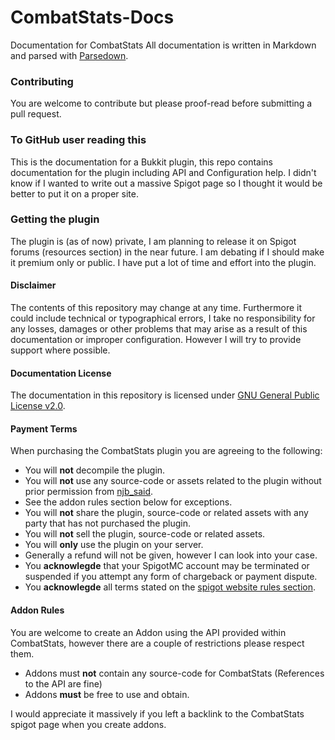 # CombatStats-Docs
Documentation for CombatStats
All documentation is written in Markdown and parsed with [Parsedown](http://parsedown.org).

### Contributing
You are welcome to contribute but please proof-read before submitting a pull request.

### To GitHub user reading this
This is the documentation for a Bukkit plugin, this repo contains documentation for the plugin including API and Configuration help. I didn't know if I wanted to write out a massive Spigot page so I thought it would be better to put it on a proper site.

### Getting the plugin
The plugin is (as of now) private, I am planning to release it on Spigot forums (resources section) in the near future. I am debating if I should make it premium only or public.
I have put a lot of time and effort into the plugin.

#### Disclaimer
The contents of this repository may change at any time. Furthermore it could include technical or typographical errors, I take no responsibility for any losses, damages or other problems that may arise as a result of this documentation or improper configuration. However I will try to provide support where possible.

#### Documentation License
The documentation in this repository is licensed under [GNU General Public License v2.0](https://github.com/njb-said/CombatStats-Docs/blob/master/LICENSE).

#### Payment Terms
When purchasing the CombatStats plugin you are agreeing to the following:
- You will **not** decompile the plugin.
- You will **not** use any source-code or assets related to the plugin without prior permission from [njb_said](http://www.spigotmc.org/members/njb_said.563/).
 - See the addon rules section below for exceptions.
- You will **not** share the plugin, source-code or related assets with any party that has not purchased the plugin.
- You will **not** sell the plugin, source-code or related assets.
- You will **only** use the plugin on your server.
- Generally a refund will not be given, however I can look into your case.
- You **acknowlegde** that your SpigotMC account may be terminated or suspended if you attempt any form of chargeback or payment dispute.
- You **acknowlegde** all terms stated on the [spigot website rules section](http://www.spigotmc.org/wiki/spigot-rules/).

#### Addon Rules
You are welcome to create an Addon using the API provided within CombatStats, however there are a couple of restrictions please respect them.
- Addons must **not** contain any source-code for CombatStats (References to the API are fine)
- Addons **must** be free to use and obtain.

I would appreciate it massively if you left a backlink to the CombatStats spigot page when you create addons.